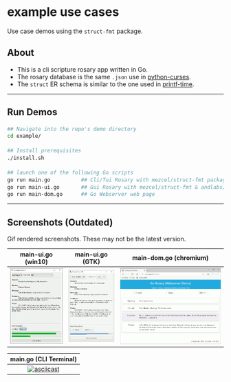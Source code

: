 # example use cases

Use case demos using the ```struct-fmt``` package.

## About

* This is a cli scripture rosary app written in Go.
* The rosary database is the same ```.json``` use in [python-curses]( http://github.com/mezcel/python-curses ).
* The ```struct``` ER schema is similar to the one used in [printf-time]( http://github.com/mezcel/printf-time ).

---

## Run Demos

```sh
## Navigate into the repo's demo directory
cd example/

## Install prerequisites
./install.sh

## launch one of the following Go scripts
go run main.go          ## Cli/Tui Rosary with mezcel/struct-fmt package
go run main-ui.go       ## Gui Rosary with mezcel/struct-fmt & andlabs/ui package
go run main-dom.go      ## Go Webserver web page
```
---

## Screenshots (Outdated)

Gif rendered screenshots. These may not be the latest version.

| main-ui.go (win10) | main-ui.go (GTK) | main-dom.go (chromium) |
|:---:|:---:|:---:|
|![win10.gif](./screenshots/win10.gif)|![wsl-gtk.gif](./screenshots/wsl-gtk.gif)|![chrome.gif](screenshots/chrome.gif)|

| main.go (CLI Terminal) |
|:---:|
|[![asciicast](https://asciinema.org/a/343751.svg)](https://asciinema.org/a/343751)|